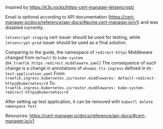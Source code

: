 Inspired by https://k3s.rocks/https-cert-manager-letsencrypt/

Email is optional according to API documentation (https://cert-manager.io/docs/reference/api-docs/#acme.cert-manager.io/v1) and was disabled currently.

`letsencrypt-staging` cert issuer should be used for testing, while `letsencrypt-prod` issuer should be used as a final solution.

Comparing to the guide, the namespace of `redirect-https` Middleware changed from `default` to `kube-system` (`04_traefik_https_redirect_middleware.yaml`)
The consequence of such change is a change in annotations of `whoami-tls-ingress` defined in `05-test-application.yaml`
From:
`traefik.ingress.kubernetes.io/router.middlewares: default-redirect-https@kubernetescrd`
To:
`traefik.ingress.kubernetes.io/router.middlewares: kube-system-redirect-https@kubernetescrd`

After setting up test application, it can be removed with `kubectl delete namespace test`

Resources:
https://cert-manager.io/docs/reference/api-docs/#cert-manager.io/v1